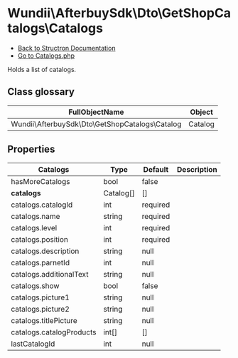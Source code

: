 # Wundii\AfterbuySdk\Dto\GetShopCatalogs\Catalogs
- [Back to Structron Documentation](./../_Structron.md)
- [Go to Catalogs.php](./../../src/Dto/GetShopCatalogs/Catalogs.php)

Holds a list of catalogs.

## Class glossary
| FullObjectName | Object |
| -------------- | ------ |
| Wundii\AfterbuySdk\Dto\GetShopCatalogs\Catalog | Catalog |

## Properties
| Catalogs                 | Type      | Default  | Description |
| ------------------------ | --------- | -------- | ----------- |
| hasMoreCatalogs          | bool      | false    |             |
| **catalogs**             | Catalog[] | []       |             |
| catalogs.catalogId       | int       | required |             |
| catalogs.name            | string    | required |             |
| catalogs.level           | int       | required |             |
| catalogs.position        | int       | required |             |
| catalogs.description     | string    | null     |             |
| catalogs.parnetId        | int       | null     |             |
| catalogs.additionalText  | string    | null     |             |
| catalogs.show            | bool      | false    |             |
| catalogs.picture1        | string    | null     |             |
| catalogs.picture2        | string    | null     |             |
| catalogs.titlePicture    | string    | null     |             |
| catalogs.catalogProducts | int[]     | []       |             |
| lastCatalogId            | int       | null     |             |
